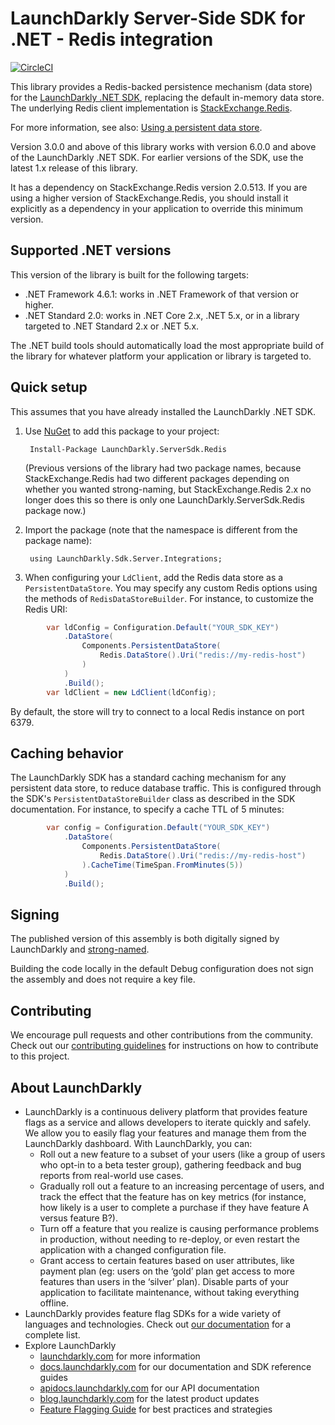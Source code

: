 # LaunchDarkly Server-Side SDK for .NET - Redis integration

[![CircleCI](https://circleci.com/gh/launchdarkly/dotnet-server-sdk-redis.svg?style=svg)](https://circleci.com/gh/launchdarkly/dotnet-server-sdk-redis)

This library provides a Redis-backed persistence mechanism (data store) for the [LaunchDarkly .NET SDK](https://github.com/launchdarkly/dotnet-server-sdk), replacing the default in-memory data store. The underlying Redis client implementation is [StackExchange.Redis](https://github.com/StackExchange/StackExchange.Redis).

For more information, see also: [Using a persistent data store](https://docs.launchdarkly.com/v2.0/docs/using-a-persistent-feature-store).

Version 3.0.0 and above of this library works with version 6.0.0 and above of the LaunchDarkly .NET SDK. For earlier versions of the SDK, use the latest 1.x release of this library.

It has a dependency on StackExchange.Redis version 2.0.513. If you are using a higher version of StackExchange.Redis, you should install it explicitly as a dependency in your application to override this minimum version.

## Supported .NET versions

This version of the library is built for the following targets:

* .NET Framework 4.6.1: works in .NET Framework of that version or higher.
* .NET Standard 2.0: works in .NET Core 2.x, .NET 5.x, or in a library targeted to .NET Standard 2.x or .NET 5.x.

The .NET build tools should automatically load the most appropriate build of the library for whatever platform your application or library is targeted to.

## Quick setup

This assumes that you have already installed the LaunchDarkly .NET SDK.

1. Use [NuGet](http://docs.nuget.org/docs/start-here/using-the-package-manager-console) to add this package to your project:

        Install-Package LaunchDarkly.ServerSdk.Redis

   (Previous versions of the library had two package names, because StackExchange.Redis had two different packages depending on whether you wanted strong-naming, but StackExchange.Redis 2.x no longer does this so there is only one LaunchDarkly.ServerSdk.Redis package now.)

2. Import the package (note that the namespace is different from the package name):

        using LaunchDarkly.Sdk.Server.Integrations;

3. When configuring your `LdClient`, add the Redis data store as a `PersistentDataStore`. You may specify any custom Redis options using the methods of `RedisDataStoreBuilder`. For instance, to customize the Redis URI:

```csharp
        var ldConfig = Configuration.Default("YOUR_SDK_KEY")
            .DataStore(
                Components.PersistentDataStore(
                    Redis.DataStore().Uri("redis://my-redis-host")
                )
            )
            .Build();
        var ldClient = new LdClient(ldConfig);
```

By default, the store will try to connect to a local Redis instance on port 6379.

## Caching behavior

The LaunchDarkly SDK has a standard caching mechanism for any persistent data store, to reduce database traffic. This is configured through the SDK's `PersistentDataStoreBuilder` class as described in the SDK documentation. For instance, to specify a cache TTL of 5 minutes:

```csharp
        var config = Configuration.Default("YOUR_SDK_KEY")
            .DataStore(
                Components.PersistentDataStore(
                    Redis.DataStore().Uri("redis://my-redis-host")
                ).CacheTime(TimeSpan.FromMinutes(5))
            )
            .Build();
```

## Signing

The published version of this assembly is both digitally signed by LaunchDarkly and [strong-named](https://docs.microsoft.com/en-us/dotnet/framework/app-domains/strong-named-assemblies).

Building the code locally in the default Debug configuration does not sign the assembly and does not require a key file.

## Contributing
 
We encourage pull requests and other contributions from the community. Check out our [contributing guidelines](CONTRIBUTING.md) for instructions on how to contribute to this project.

## About LaunchDarkly
 
* LaunchDarkly is a continuous delivery platform that provides feature flags as a service and allows developers to iterate quickly and safely. We allow you to easily flag your features and manage them from the LaunchDarkly dashboard.  With LaunchDarkly, you can:
    * Roll out a new feature to a subset of your users (like a group of users who opt-in to a beta tester group), gathering feedback and bug reports from real-world use cases.
    * Gradually roll out a feature to an increasing percentage of users, and track the effect that the feature has on key metrics (for instance, how likely is a user to complete a purchase if they have feature A versus feature B?).
    * Turn off a feature that you realize is causing performance problems in production, without needing to re-deploy, or even restart the application with a changed configuration file.
    * Grant access to certain features based on user attributes, like payment plan (eg: users on the ‘gold’ plan get access to more features than users in the ‘silver’ plan). Disable parts of your application to facilitate maintenance, without taking everything offline.
* LaunchDarkly provides feature flag SDKs for a wide variety of languages and technologies. Check out [our documentation](https://docs.launchdarkly.com/docs) for a complete list.
* Explore LaunchDarkly
    * [launchdarkly.com](https://www.launchdarkly.com/ "LaunchDarkly Main Website") for more information
    * [docs.launchdarkly.com](https://docs.launchdarkly.com/  "LaunchDarkly Documentation") for our documentation and SDK reference guides
    * [apidocs.launchdarkly.com](https://apidocs.launchdarkly.com/  "LaunchDarkly API Documentation") for our API documentation
    * [blog.launchdarkly.com](https://blog.launchdarkly.com/  "LaunchDarkly Blog Documentation") for the latest product updates
    * [Feature Flagging Guide](https://github.com/launchdarkly/featureflags/  "Feature Flagging Guide") for best practices and strategies

